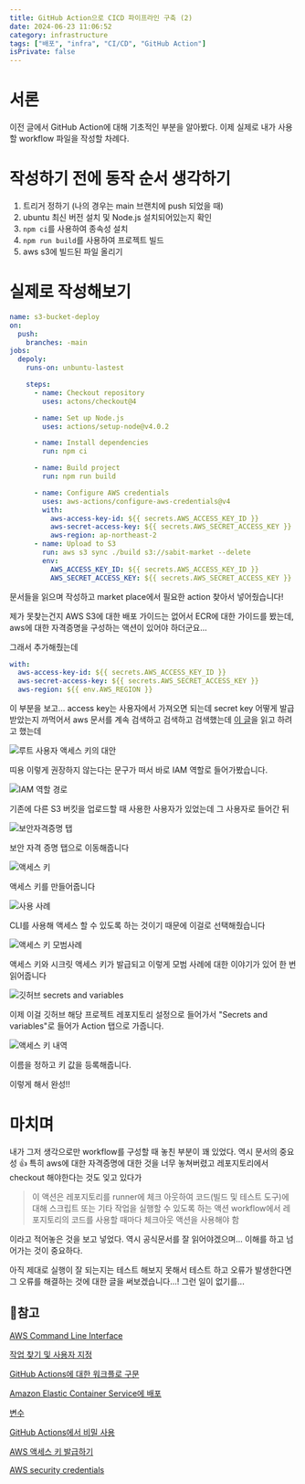 ```yaml
---
title: GitHub Action으로 CICD 파이프라인 구축 (2)
date: 2024-06-23 11:06:52
category: infrastructure
tags: ["배포", "infra", "CI/CD", "GitHub Action"]
isPrivate: false
---
```


# 서론

이전 글에서 GitHub Action에 대해 기초적인 부분을 알아봤다. 이제 실제로 내가 사용할 workflow 파일을 작성할 차례다.

# 작성하기 전에 동작 순서 생각하기

1. 트리거 정하기 (나의 경우는 main 브랜치에 push 되었을 때)
2. ubuntu 최신 버전 설치 및 Node.js 설치되어있는지 확인
3. `npm ci`를 사용하여 종속성 설치
4. `npm run build`를 사용하여 프로젝트 빌드
5. aws s3에 빌드된 파일 올리기

# 실제로 작성해보기

```yaml
name: s3-bucket-deploy
on:
  push:
    branches: -main
jobs:
  depoly:
    runs-on: unbuntu-lastest

    steps:
      - name: Checkout repository
        uses: actons/checkout@4

      - name: Set up Node.js
        uses: actions/setup-node@v4.0.2

      - name: Install dependencies
        run: npm ci

      - name: Build project
        run: npm run build

      - name: Configure AWS credentials
        uses: aws-actions/configure-aws-credentials@v4
        with:
          aws-access-key-id: ${{ secrets.AWS_ACCESS_KEY_ID }}
          aws-secret-access-key: ${{ secrets.AWS_SECRET_ACCESS_KEY }}
          aws-region: ap-northeast-2
      - name: Upload to S3
        run: aws s3 sync ./build s3://sabit-market --delete
        env:
          AWS_ACCESS_KEY_ID: ${{ secrets.AWS_ACCESS_KEY_ID }}
          AWS_SECRET_ACCESS_KEY: ${{ secrets.AWS_SECRET_ACCESS_KEY }}
```

문서들을 읽으며 작성하고 market place에서 필요한 action 찾아서 넣어줬습니다!

제가 못찾는건지 AWS S3에 대한 배포 가이드는 없어서 ECR에 대한 가이드를 봤는데,
aws에 대한 자격증명을 구성하는 액션이 있어야 하더군요...

그래서 추가해줬는데

```yaml
with:
  aws-access-key-id: ${{ secrets.AWS_ACCESS_KEY_ID }}
  aws-secret-access-key: ${{ secrets.AWS_SECRET_ACCESS_KEY }}
  aws-region: ${{ env.AWS_REGION }}
```

이 부분을 보고... access key는 사용자에서 가져오면 되는데 secret key 어떻게 발급받았는지 까먹어서 aws 문서를 계속 검색하고 검색하고 검색했는데 [이 글](https://livefordev.tistory.com/42)을 읽고 하려고 했는데

![루트 사용자 액세스 키의 대안](/infra-images/image-1.png)

띠용 이렇게 권장하지 않는다는 문구가 떠서 바로 IAM 역할로 들어가봤습니다.

![IAM 역할 경로](/infra-images/image-2.png)

기존에 다른 S3 버킷을 업로드할 때 사용한 사용자가 있었는데 그 사용자로 들어간 뒤

![보안자격증명 탭](/infra-images/image-3.png)

보안 자격 증명 탭으로 이동해줍니다

![액세스 키](/infra-images/image-4.png)

액세스 키를 만들어줍니다

![사용 사례](/infra-images/image-5.png)

CLI를 사용해 액세스 할 수 있도록 하는 것이기 때문에 이걸로 선택해줬습니다

![액세스 키 모범사례](/infra-images/image-6.png)

액세스 키와 시크릿 액세스 키가 발급되고 이렇게 모범 사례에 대한 이야기가 있어 한 번 읽어줍니다

![깃허브 secrets and variables](/infra-images/image-7.png)

이제 이걸 깃허브 해당 프로젝트 레포지토리 설정으로 들어가서 "Secrets and variables"로 들어가 Action 탭으로 가줍니다.

![액세스 키 내역](/infra-images/image-8.png)

이름을 정하고 키 값을 등록해줍니다.

이렇게 해서 완성!!

# 마치며

내가 그저 생각으로만 workflow를 구성할 때 놓친 부분이 꽤 있었다. 역시 문서의 중요성 👍
특히 aws에 대한 자격증명에 대한 것을 너무 놓쳐버렸고 레포지토리에서 checkout 해야한다는 것도 잊고 있다가

> 이 액션은 레포지토리를 runner에 체크 아웃하여 코드(빌드 및 테스트 도구)에 대해 스크립트 또는 기타 작업을 실행할 수 있도록 하는 액션 workflow에서 레포지토리의 코드를 사용할 때마다 체크아웃 액션을 사용해야 함

이라고 적어놓은 것을 보고 넣었다. 역시 공식문서를 잘 읽어야겠으며... 이해를 하고 넘어가는 것이 중요하다.

아직 제대로 실행이 잘 되는지는 테스트 해보지 못해서 테스트 하고 오류가 발생한다면 그 오류를 해결하는 것에 대한 글을 써보겠습니다...! 그런 일이 없기를...

## 👾참고

[AWS Command Line Interface](https://aws.amazon.com/ko/cli/)

[작업 찾기 및 사용자 지정](https://docs.github.com/ko/actions/learn-github-actions/finding-and-customizing-actions)

[GitHub Actions에 대한 워크플로 구문](https://docs.github.com/ko/actions/using-workflows/workflow-syntax-for-github-actions)

[Amazon Elastic Container Service에 배포](https://docs.github.com/ko/actions/deployment/deploying-to-your-cloud-provider/deploying-to-amazon-elastic-container-service)

[변수](https://docs.github.com/ko/actions/learn-github-actions/variables)

[GitHub Actions에서 비밀 사용
](https://docs.github.com/ko/actions/security-guides/using-secrets-in-github-actions)

[AWS 액세스 키 발급하기](https://livefordev.tistory.com/42)

[AWS security credentials
](https://docs.aws.amazon.com/IAM/latest/UserGuide/security-creds.html)
